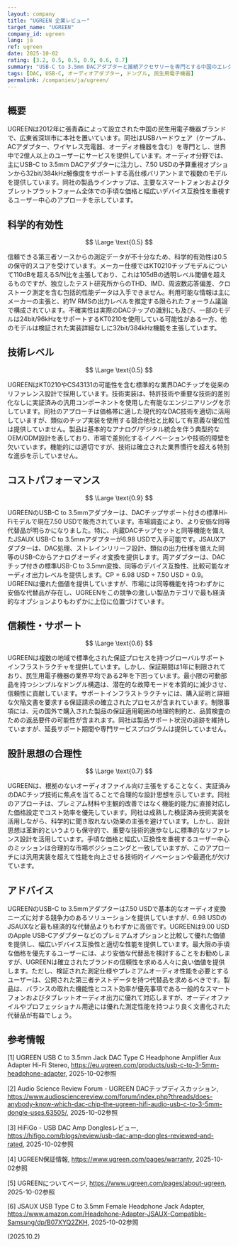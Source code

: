 ```yaml
---
layout: company
title: "UGREEN 企業レビュー"
target_name: "UGREEN"
company_id: ugreen
lang: ja
ref: ugreen
date: 2025-10-02
rating: [3.2, 0.5, 0.5, 0.9, 0.6, 0.7]
summary: "USB-C to 3.5mm DACアダプターと接続アクセサリーを専門とする中国のエレクトロニクスブランド。標準的な業界技術を使用し、競争力のある価格で実用的なソリューションを提供。"
tags: [DAC, USB-C, オーディオアダプター, ドングル, 民生用電子機器]
permalink: /companies/ja/ugreen/
---
```


## 概要

UGREENは2012年に張青森によって設立された中国の民生用電子機器ブランドで、広東省深圳市に本社を置いています。同社はUSBハードウェア（ケーブル、ACアダプター、ワイヤレス充電器、オーディオ機器を含む）を専門とし、世界中で2億人以上のユーザーにサービスを提供しています。オーディオ分野では、主にUSB-C to 3.5mm DACアダプターに注力し、7.50 USDの予算重視オプションから32bit/384kHz解像度をサポートする高仕様バリアントまで複数のモデルを提供しています。同社の製品ラインナップは、主要なスマートフォンおよびタブレットプラットフォーム全体での手頃な価格と幅広いデバイス互換性を重視するユーザー中心のアプローチを示しています。

## 科学的有効性

$$ \Large \text{0.5} $$

信頼できる第三者ソースからの測定データが不十分なため、科学的有効性は0.5の保守的スコアを受けています。メーカー仕様ではKT0210チップモデルについて110dBを超えるS/N比を主張しており、これは105dBの透明レベル閾値を超えるものですが、独立したテスト研究所からのTHD、IMD、周波数応答偏差、クロストーク測定を含む包括的性能データは入手できません。利用可能な情報は主にメーカーの主張と、約1V RMSの出力レベルを推定する限られたフォーラム議論で構成されています。不確実性は実際のDACチップの識別にも及び、一部のモデルは24bit/96kHzをサポートするKT0210を使用している可能性がある一方、他のモデルは検証された実装詳細なしに32bit/384kHz機能を主張しています。

## 技術レベル

$$ \Large \text{0.5} $$

UGREENはKT0210やCS43131の可能性を含む標準的な業界DACチップを従来のリファレンス設計で採用しています。技術実装は、特許技術や重要な技術的差別化なしに実証済みの汎用コンポーネントを使用した有能なエンジニアリングを示しています。同社のアプローチは価格帯に適した現代的なDAC技術を適切に活用していますが、類似のチップ実装を使用する競合他社と比較して有意義な優位性は提供していません。製品は基本的なアナログ/デジタル統合を伴う典型的なOEM/ODM設計を表しており、市場で差別化するイノベーションや技術的障壁を欠いています。機能的には適切ですが、技術は確立された業界慣行を超える特別な進歩を示していません。

## コストパフォーマンス

$$ \Large \text{0.9} $$

UGREENのUSB-C to 3.5mmアダプターは、DACチップサポート付きの標準Hi-Fiモデルで現在7.50 USDで販売されています。市場調査により、より安価な同等代替品が明らかになりました。特に、内蔵DACチップセットと同等機能を備えたJSAUX USB-C to 3.5mmアダプターが6.98 USDで入手可能です。JSAUXアダプターは、DAC処理、ストレインリリーフ設計、類似の出力仕様を備えた同等のUSB-Cからアナログオーディオ変換を提供します。両アダプターは、DACチップ付きの標準USB-C to 3.5mm変換、同等のデバイス互換性、比較可能なオーディオ出力レベルを提供します。CP = 6.98 USD ÷ 7.50 USD = 0.9。UGREENは優れた価値を提供していますが、市場には同等機能を持つわずかに安価な代替品が存在し、UGREENをこの競争の激しい製品カテゴリで最も経済的なオプションよりもわずかに上位に位置づけています。

## 信頼性・サポート

$$ \Large \text{0.6} $$

UGREENは複数の地域で標準化された保証プロセスを持つグローバルサポートインフラストラクチャを提供しています。しかし、保証期間は1年に制限されており、民生用電子機器の業界平均である2年を下回っています。最小限の可動部品を持つシンプルなドングル構造は、潜在的な故障モードを本質的に減少させ、信頼性に貢献しています。サポートインフラストラクチャには、購入証明と詳細な欠陥文書を要求する保証請求の確立されたプロセスが含まれています。制限事項には、元の国外で購入された製品の保証適用範囲の地理的制約と、品質検査のための返品要件の可能性が含まれます。同社は製品サポート状況の追跡を維持していますが、延長サポート期間や専門サービスプログラムは提供していません。

## 設計思想の合理性

$$ \Large \text{0.7} $$

UGREENは、根拠のないオーディオファイル向け主張をすることなく、実証済みのDACチップ技術に焦点を当てることで合理的な設計思想を示しています。同社のアプローチは、プレミアム材料や主観的改善ではなく機能的能力に直接対応した価格設定でコスト効率を優先しています。同社は成熟した検証済み技術実装を活用しながら、科学的に聞き取れない効果の主張を避けています。しかし、設計思想は革新的というよりも保守的で、重要な技術的進歩なしに標準的なリファレンス設計を活用しています。手頃な価格と幅広い互換性を重視するユーザー中心のミッションは合理的な市場ポジショニングと一致していますが、このアプローチには汎用実装を超えて性能を向上させる技術的イノベーションや最適化が欠けています。

## アドバイス

UGREENのUSB-C to 3.5mmアダプターは7.50 USDで基本的なオーディオ変換ニーズに対する競争力のあるソリューションを提供していますが、6.98 USDのJSAUXなど最も経済的な代替品よりもわずかに高価です。UGREENは9.00 USDのApple USB-Cアダプターなどのプレミアムオプションと比較して優れた価値を提供し、幅広いデバイス互換性と適切な性能を提供しています。最大限の手頃な価格を優先するユーザーには、より安価な代替品を検討することをお勧めしますが、UGREENは確立されたブランドの信頼性を求める人々に良い価値を提供します。ただし、検証された測定仕様やプレミアムオーディオ性能を必要とするユーザーは、公開された第三者テストデータを持つ代替品を求めるべきです。製品は、バランスの取れた機能性とコスト効率が優先事項である一般的なスマートフォンおよびタブレットオーディオ出力に優れて対応しますが、オーディオファイルやプロフェッショナル用途には優れた測定性能を持つより良く文書化された代替品が有益でしょう。

## 参考情報

[1] UGREEN USB C to 3.5mm Jack DAC Type C Headphone Amplifier Aux Adapter Hi-Fi Stereo, https://eu.ugreen.com/products/usb-c-to-3-5mm-headphone-adapter, 2025-10-02参照

[2] Audio Science Review Forum - UGREEN DACチップディスカッション, https://www.audiosciencereview.com/forum/index.php?threads/does-anybody-know-which-dac-chip-the-ugreen-hifi-audio-usb-c-to-3-5mm-dongle-uses.63505/, 2025-10-02参照

[3] HiFiGo - USB DAC Amp Donglesレビュー, https://hifigo.com/blogs/review/usb-dac-amp-dongles-reviewed-and-rated, 2025-10-02参照

[4] UGREEN保証情報, https://www.ugreen.com/pages/warranty, 2025-10-02参照

[5] UGREENについてページ, https://www.ugreen.com/pages/about-ugreen, 2025-10-02参照

[6] JSAUX USB Type C to 3.5mm Female Headphone Jack Adapter, https://www.amazon.com/Headphone-Adapter-JSAUX-Compatible-Samsung/dp/B07XYQ2ZKH, 2025-10-02参照

(2025.10.2)